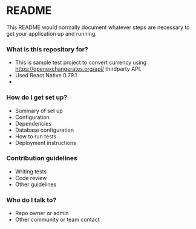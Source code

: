# README #

This README would normally document whatever steps are necessary to get your application up and running.

### What is this repository for? ###

* This is sample test project to convert currency using https://openexchangerates.org/api/ thirdparty API. 
* Used React Native 0.79.1 
* 

### How do I get set up? ###

* Summary of set up
* Configuration
* Dependencies
* Database configuration
* How to run tests
* Deployment instructions

### Contribution guidelines ###

* Writing tests
* Code review
* Other guidelines

### Who do I talk to? ###

* Repo owner or admin
* Other community or team contact